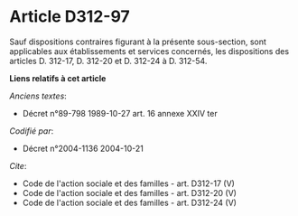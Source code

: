 # Article D312-97

Sauf dispositions contraires figurant à la présente sous-section, sont applicables aux établissements et services concernés,
les dispositions des articles D. 312-17, D. 312-20 et D. 312-24 à D. 312-54.

**Liens relatifs à cet article**

_Anciens textes_:

  - Décret n°89-798 1989-10-27 art. 16 annexe XXIV ter

_Codifié par_:

  - Décret n°2004-1136 2004-10-21

_Cite_:

  - Code de l'action sociale et des familles - art. D312-17 (V)
  - Code de l'action sociale et des familles - art. D312-20 (V)
  - Code de l'action sociale et des familles - art. D312-24 (V)
